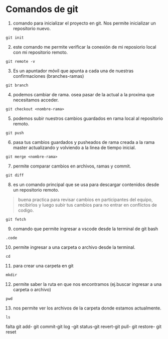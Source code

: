 # Comandos de git 

1. comando para inicializar el proyecto en git. Nos permite inicializar un repositorio nuevo.
```
git init
```
2. este comando me permite verificar la conexión de mi reposiorio local con mi repositorio remoto.
```
git remote -v
```
3. Es un apuntador móvil que apunta a cada una de nuestras confirmaciones (branches-ramas)
```
git branch
```
4. podemos cambiar de rama. osea pasar de la actual a la proxima que necesitamos acceder.
```
git checkout <nombre-rama>
```

5. podemos subir nuestros cambios guardados en rama local al repositorio remoto.
```
git push
```
6. pasa tus cambios guardados y pusheados de rama creada  a la rama master actualizando y volviendo a la linea de tiempo inicial.
```
git merge <nombre-rama>
```
7. permite comparar cambios en archivos, ramas y commit.
```
git diff
```
8. es un comando principal que se usa para descargar contenidos desde un repositorio remoto. 
> buena practica para revisar cambios en participantes del equipo, recibirlos y luego subir tus cambios para no entrar en conflictos de codigo.
```
git fetch
```
9. comando que permite ingresar a vscode desde la terminal de git bash
 ```
.code
```

10. permite ingresar a una carpeta o archivo desde la terminal.
 ```
cd
```
11. para crear una carpeta en git
```
mkdir
```
12. permite saber la ruta en que nos encontramos (ej.buscar ingresar a una carpeta o archivo)
```
pwd
```
13. nos permite ver los archivos de la carpeta donde estamos actualmente.
```
ls
```


 
falta git add- git commit-git log -git status-git revert-git pull- git restore- git reset